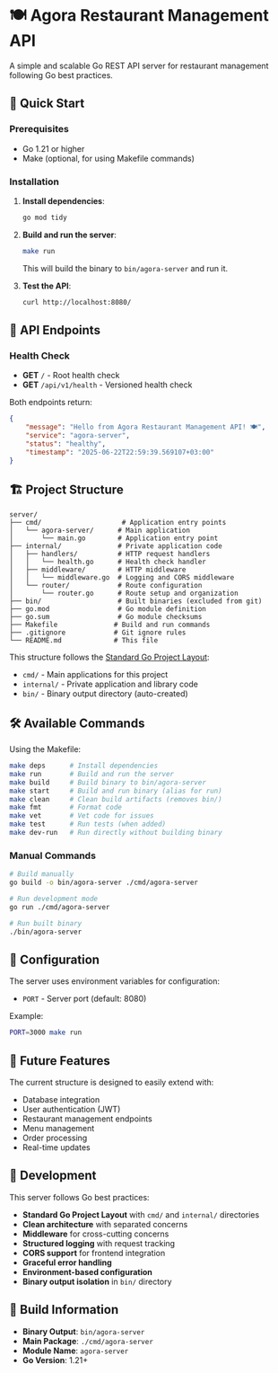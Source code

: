 # 🍽️ Agora Restaurant Management API

A simple and scalable Go REST API server for restaurant management following Go best practices.

## 🚀 Quick Start

### Prerequisites

- Go 1.21 or higher
- Make (optional, for using Makefile commands)

### Installation

1. **Install dependencies**:

   ```bash
   go mod tidy
   ```

2. **Build and run the server**:

   ```bash
   make run
   ```

   This will build the binary to `bin/agora-server` and run it.

3. **Test the API**:

   ```bash
   curl http://localhost:8080/
   ```

## 📡 API Endpoints

### Health Check

- **GET** `/` - Root health check
- **GET** `/api/v1/health` - Versioned health check

Both endpoints return:

```json
{
    "message": "Hello from Agora Restaurant Management API! 🍽️",
    "service": "agora-server",
    "status": "healthy",
    "timestamp": "2025-06-22T22:59:39.569107+03:00"
}
```

## 🏗️ Project Structure

```text
server/
├── cmd/                    # Application entry points
│   └── agora-server/      # Main application
│       └── main.go        # Application entry point
├── internal/              # Private application code
│   ├── handlers/          # HTTP request handlers
│   │   └── health.go      # Health check handler
│   ├── middleware/        # HTTP middleware
│   │   └── middleware.go  # Logging and CORS middleware
│   └── router/            # Route configuration
│       └── router.go      # Route setup and organization
├── bin/                   # Built binaries (excluded from git)
├── go.mod                 # Go module definition
├── go.sum                 # Go module checksums
├── Makefile              # Build and run commands
├── .gitignore            # Git ignore rules
└── README.md             # This file
```

This structure follows the [Standard Go Project Layout](https://github.com/golang-standards/project-layout):

- `cmd/` - Main applications for this project
- `internal/` - Private application and library code
- `bin/` - Binary output directory (auto-created)

## 🛠️ Available Commands

Using the Makefile:

```bash
make deps      # Install dependencies
make run       # Build and run the server
make build     # Build binary to bin/agora-server
make start     # Build and run binary (alias for run)
make clean     # Clean build artifacts (removes bin/)
make fmt       # Format code
make vet       # Vet code for issues
make test      # Run tests (when added)
make dev-run   # Run directly without building binary
```

### Manual Commands

```bash
# Build manually
go build -o bin/agora-server ./cmd/agora-server

# Run development mode
go run ./cmd/agora-server

# Run built binary
./bin/agora-server
```

## 🔧 Configuration

The server uses environment variables for configuration:

- `PORT` - Server port (default: 8080)

Example:

```bash
PORT=3000 make run
```

## 🎯 Future Features

The current structure is designed to easily extend with:

- Database integration
- User authentication (JWT)
- Restaurant management endpoints
- Menu management
- Order processing
- Real-time updates

## 📝 Development

This server follows Go best practices:

- **Standard Go Project Layout** with `cmd/` and `internal/` directories
- **Clean architecture** with separated concerns
- **Middleware** for cross-cutting concerns
- **Structured logging** with request tracking
- **CORS support** for frontend integration
- **Graceful error handling**
- **Environment-based configuration**
- **Binary output isolation** in `bin/` directory

## 🔨 Build Information

- **Binary Output**: `bin/agora-server`
- **Main Package**: `./cmd/agora-server`
- **Module Name**: `agora-server`
- **Go Version**: 1.21+
